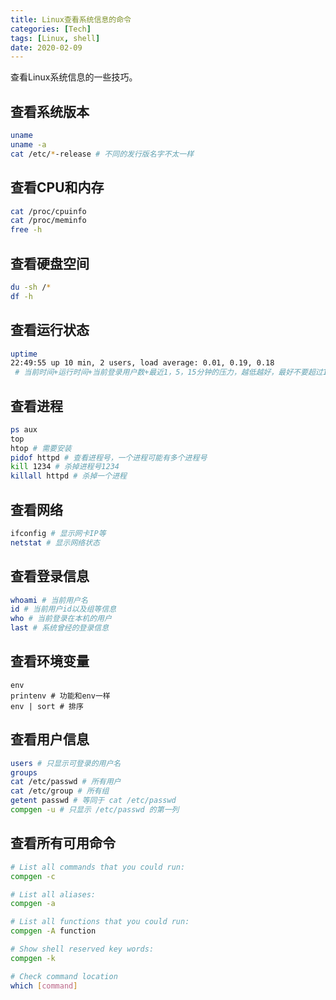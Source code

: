 ```yaml
---
title: Linux查看系统信息的命令
categories: [Tech]
tags: [Linux, shell]
date: 2020-02-09
---
```


查看Linux系统信息的一些技巧。

<!-- more -->

## 查看系统版本

```sh
uname
uname -a
cat /etc/*-release # 不同的发行版名字不太一样
```

## 查看CPU和内存

```sh
cat /proc/cpuinfo
cat /proc/meminfo
free -h
```

## 查看硬盘空间

```sh
du -sh /*
df -h
```

## 查看运行状态

```sh
uptime
22:49:55 up 10 min, 2 users, load average: 0.01, 0.19, 0.18
 # 当前时间+运行时间+当前登录用户数+最近1，5，15分钟的压力，越低越好，最好不要超过1
```

## 查看进程

```sh
ps aux
top
htop # 需要安装
pidof httpd # 查看进程号，一个进程可能有多个进程号
kill 1234 # 杀掉进程号1234
killall httpd # 杀掉一个进程
```

## 查看网络

```sh
ifconfig # 显示网卡IP等
netstat # 显示网络状态
```

## 查看登录信息

```sh
whoami # 当前用户名
id # 当前用户id以及组等信息
who # 当前登录在本机的用户
last # 系统曾经的登录信息
```

## 查看环境变量

```
env
printenv # 功能和env一样
env | sort # 排序
```

## 查看用户信息

```sh
users # 只显示可登录的用户名
groups
cat /etc/passwd # 所有用户
cat /etc/group # 所有组
getent passwd # 等同于 cat /etc/passwd
compgen -u # 只显示 /etc/passwd 的第一列
```

## 查看所有可用命令

```sh
# List all commands that you could run:
compgen -c

# List all aliases:
compgen -a

# List all functions that you could run:
compgen -A function

# Show shell reserved key words:
compgen -k

# Check command location
which [command]
```


